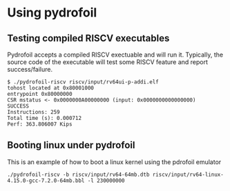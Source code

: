 # Using pydrofoil

## Testing compiled RISCV executables

Pydrofoil accepts a compiled RISCV exectuable and will run it. Typically, the
source code of the executable will test some RISCV feature and report
success/failure.

```
$ ./pydrofoil-riscv riscv/input/rv64ui-p-addi.elf 
tohost located at 0x80001000
entrypoint 0x80000000
CSR mstatus <- 0x0000000A00000000 (input: 0x0000000000000000)
SUCCESS
Instructions: 259
Total time (s): 0.000712
Perf: 363.806007 Kips
```

## Booting linux under pydrofoil

This is an example of how to boot a linux kernel using the pdrofoil emulator

`./pydrofoil-riscv -b riscv/input/rv64-64mb.dtb riscv/input/rv64-linux-4.15.0-gcc-7.2.0-64mb.bbl -l 230000000`
